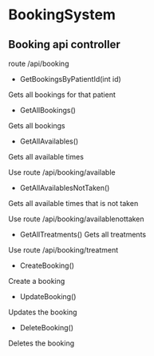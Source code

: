 # BookingSystem

## Booking api controller
route /api/booking
- GetBookingsByPatientId(int id)

Gets all bookings for that patient
- GetAllBookings()

Gets all bookings
- GetAllAvailables()

Gets all available times

Use route /api/booking/available

- GetAllAvailablesNotTaken()

Gets all available times that is not taken

Use route /api/booking/availablenottaken

- GetAllTreatments()
Gets all treatments 

Use route /api/booking/treatment
- CreateBooking()

Create a booking 
- UpdateBooking()

Updates the booking

- DeleteBooking()

Deletes the booking
